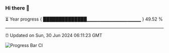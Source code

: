 ### Hi there 👋

⏳ Year progress { ██████████████▁▁▁▁▁▁▁▁▁▁▁▁▁▁▁▁ } 49.52 %

---

⏰ Updated on Sun, 30 Jun 2024 06:11:23 GMT

![Progress Bar CI](https://github.com/Shyam-Makwana/GitHub-Actions-Demo/workflows/Progress%20Bar%20CI/badge.svg)
